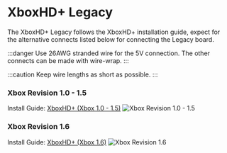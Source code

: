 # XboxHD+ Legacy
The XboxHD+ Legacy follows the XboxHD+ installation guide, expect for the alternative connects listed below for connecting the Legacy board.

:::danger
Use 26AWG stranded wire for the 5V connection. The other connects can be made with wire-wrap.
:::

:::caution
Keep wire lengths as short as possible.
:::

### Xbox Revision 1.0 - 1.5
Install Guide: [XboxHD+ (Xbox 1.0 - 1.5)](/xbox-hdmi/installation/xboxhd-1-0)
![Xbox Revision 1.0 - 1.5](./images/legacy_install_1_0.png)

### Xbox Revision 1.6
Install Guide: [XboxHD+ (Xbox 1.6)](/xbox-hdmi/installation/xboxhd-1-6)
![Xbox Revision 1.6](./images/legacy_install_1_6.png)
